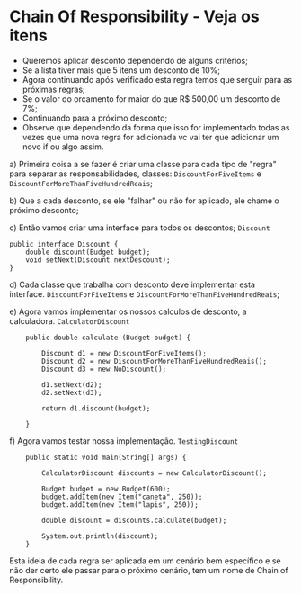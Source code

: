 # Chain Of Responsibility - Veja os itens

- Queremos aplicar desconto dependendo de alguns critérios;
- Se a lista tiver mais que 5 itens um desconto de 10%;
- Agora continuando após verificado esta regra temos que serguir para as próximas regras;
- Se o valor do orçamento for maior do que R$ 500,00 um desconto de 7%;
- Continuando para a próximo desconto;
- Observe que dependendo da forma que isso for implementado todas as vezes que uma nova regra for adicionada vc vai ter que adicionar um novo if ou algo assim.

a) Primeira coisa a se fazer é criar uma classe para cada tipo de "regra" para separar as responsabilidades, classes: `DiscountForFiveItems` e `DiscountForMoreThanFiveHundredReais`;

b) Que a cada desconto, se ele "falhar" ou não for aplicado, ele chame o próximo desconto;

c) Então vamos criar uma interface para todos os descontos; `Discount`

``` 
public interface Discount {
	double discount(Budget budget);
	void setNext(Discount nextDescount);
}
```

d) Cada classe que trabalha com desconto deve implementar esta interface.
`DiscountForFiveItems` e `DiscountForMoreThanFiveHundredReais`;

e) Agora vamos implementar os nossos calculos de desconto, a calculadora. `CalculatorDiscount` 

```
    public double calculate (Budget budget) {

    	Discount d1 = new DiscountForFiveItems();
    	Discount d2 = new DiscountForMoreThanFiveHundredReais();
    	Discount d3 = new NoDiscount();
    	
    	d1.setNext(d2);
    	d2.setNext(d3);
    	
    	return d1.discount(budget);
    	
    }
```

f) Agora vamos testar nossa implementação. `TestingDiscount` 

```
	public static void main(String[] args) {
		
		CalculatorDiscount discounts = new CalculatorDiscount();
		
		Budget budget = new Budget(600);
		budget.addItem(new Item("caneta", 250));
		budget.addItem(new Item("lapis", 250));
		
		double discount = discounts.calculate(budget);
		
		System.out.println(discount);
	}
```

Esta ideia de cada regra ser aplicada em um cenário bem específico e se não der certo ele passar para o próximo cenário, tem um nome de Chain of Responsibility.



